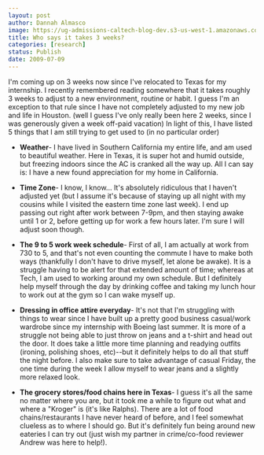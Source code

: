```yaml
---
layout: post
author: Dannah Almasco
image: https://ug-admissions-caltech-blog-dev.s3-us-west-1.amazonaws.com/old_pictures/caltech_as_it_happens/6a0105349b8251970b011571de1b00970b.jpg
title: Who says it takes 3 weeks?
categories: [research]
status: Publish
date: 2009-07-09
---
```



I'm coming up on 3 weeks now since I've relocated to Texas for my internship. I recently remembered reading somewhere that it takes roughly 3 weeks to adjust to a new environment, routine or habit. I guess I'm an exception to that rule since I have not completely adjusted to my new job and life in Houston. (well I guess I've only really been here 2 weeks, since I was generously given a week off-paid vacation)
In light of this, I have listed 5 things that I am still trying to get used to (in no particular order)

- **Weather**- I have lived in Southern California my entire life, and am used to beautiful weather. Here in Texas, it is super hot and humid outside, but freezing indoors since the AC is cranked all the way up. All I can say is: I have a new found appreciation for my home in California.

- **Time Zone**- I know, I know... It's absolutely ridiculous that I haven't adjusted yet (but I assume it's because of staying up all night with my cousins while I visited the eastern time zone last week). I end up passing out right after work between 7-9pm, and then staying awake until 1 or 2, before getting up for work a few hours later. I'm sure I will adjust soon though.

- **The 9 to 5 work week schedule**- First of all, I am actually at work from 730 to 5, and that's not even counting the commute I have to make both ways (thankfully I don't have to drive myself, let alone be awake). It is a struggle having to be alert for that extended amount of time; whereas at Tech, I am used to working around my own schedule. But I definitely help myself through the day by drinking coffee and taking my lunch hour to work out at the gym so I can wake myself up.

- **Dressing in office attire everyday**- It's not that I'm struggling with things to wear since I have built up a pretty good business casual/work wardrobe since my internship with Boeing last summer. It is more of a struggle not being able to just throw on jeans and a t-shirt and head out the door. It does take a little more time planning and readying outfits (ironing, polishing shoes, etc)--but it definitely helps to do all that stuff the night before. I also make sure to take advantage of casual Friday, the one time during the week I allow myself to wear jeans and a slightly more relaxed look.

- **The grocery stores/food chains here in Texas**- I guess it's all the same no matter where you are, but it took me a while to figure out what and where a "Kroger" is (it's like Ralphs). There are a lot of food chains/restaurants I have never heard of before, and I feel somewhat clueless as to where I should go. But it's definitely fun being around new eateries I can try out (just wish my partner in crime/co-food reviewer Andrew was here to help!).

